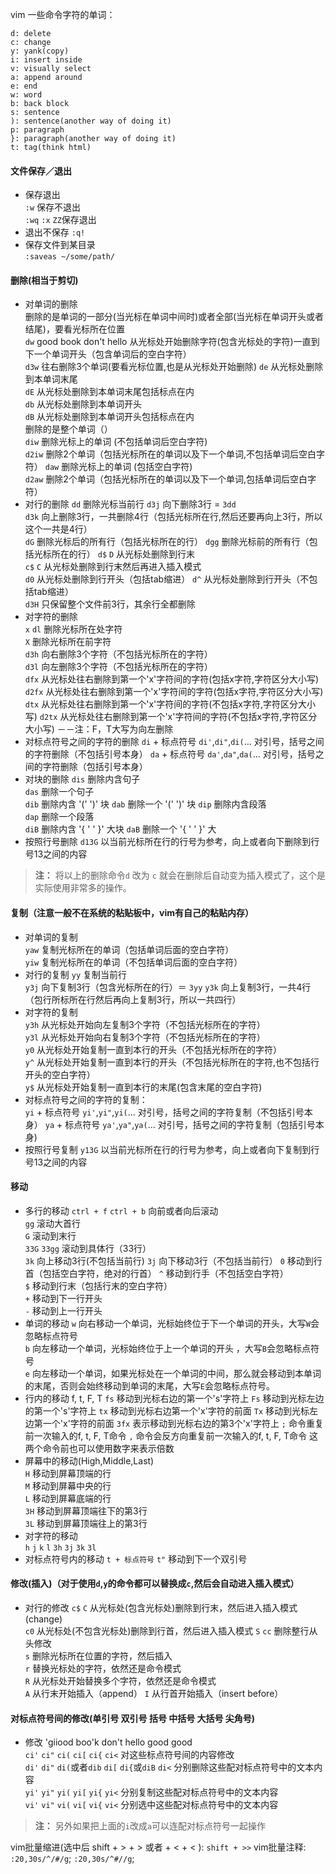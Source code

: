 vim 一些命令字符的单词：
```
d: delete
c: change
y: yank(copy)
i: insert inside
v: visually select
a: append around
e: end
w: word
b: back block
s: sentence
): sentence(another way of doing it)
p: paragraph
}: paragraph(another way of doing it)
t: tag(think html)
```

#### 文件保存／退出
- 保存退出  
    `:w` 保存不退出  
    `:wq` `:x` `ZZ`保存退出
- 退出不保存 
    `:q!`
- 保存文件到某目录  
    `:saveas ~/some/path/`

#### 删除(相当于剪切)
- 对单词的删除    
    删除的是单词的一部分(当光标在单词中间时)或者全部(当光标在单词开头或者结尾)，要看光标所在位置    
    `dw` good book don't hello
    从光标处开始删除字符(包含光标处的字符)一直到下一个单词开头（包含单词后的空白字符）  
    `d3w`   往右删除3个单词(要看光标位置,也是从光标处开始删除) 
    `de`    从光标处删除到本单词末尾    
    `dE`    从光标处删除到本单词末尾包括标点在内  
    `db`    从光标处删除到本单词开头    
    `dB`    从光标处删除到本单词开头包括标点在内  
    删除的是整个单词（）  
    `diw`   删除光标上的单词 (不包括单词后空白字符)   
    `d2iw`  删除2个单词（包括光标所在的单词以及下一个单词,不包括单词后空白字符） 
    `daw`   删除光标上的单词 (包括空白字符)   
    `d2aw`  删除2个单词（包括光标所在的单词以及下一个单词,包括单词后空白字符）  
- 对行的删除 
    `dd`    删除光标当前行 
    `d3j`   向下删除3行 = `3dd`  
    `d3k`   向上删除3行，一共删除4行（包括光标所在行,然后还要再向上3行，所以这个一共是4行）  
    `dG`    删除光标后的所有行（包括光标所在的行） 
    `dgg`   删除光标前的所有行（包括光标所在的行） 
    `d$` `D`   从光标处删除到行末    
    `c$` `C`   从光标处删除到行末然后再进入插入模式    
    `d0`    从光标处删除到行开头（包括tab缩进） 
    `d^`    从光标处删除到行开头（不包括tab缩进）    
    `d3H`   只保留整个文件前3行，其余行全都删除  
- 对字符的删除    
    `x` `dl` 删除光标所在处字符  
    `X` 删除光标所在前字符   
    `d3h`   向右删除3个字符（不包括光标所在的字符）    
    `d3l`   向左删除3个字符（不包括光标所在的字符）    
    `dfx`   从光标处往右删除到第一个'x'字符间的字符(包括x字符,字符区分大小写) 
    `d2fx`   从光标处往右删除到第一个'x'字符间的字符(包括x字符,字符区分大小写) 
    `dtx`   从光标处往右删除到第一个'x'字符间的字符(不包括x字符,字符区分大小写) 
    `d2tx`   从光标处往右删除到第一个'x'字符间的字符(不包括x字符,字符区分大小写) 
    －－注：F，T大写为向左删除
- 对标点符号之间的字符的删除
    `di` + 标点符号 `di'`,`di"`,`di(`... 对引号，括号之间的字符删除（不包括引号本身） 
    `da` + 标点符号 `da'`,`da"`,`da(`... 对引号，括号之间的字符删除（包括引号本身）  
- 对块的删除
    `dis`    删除内含句子    
    `das`    删除一个句子    
    `dib`    删除内含 '(' ')' 块 
    `dab`    删除一个 '(' ')' 块 
    `dip`    删除内含段落    
    `dap`    删除一个段落    
    `diB`    删除内含 '{ ' ' }' 大块
    `daB`    删除一个 '{ ' ' }' 大
- 按照行号删除
    `d13G` 以当前光标所在行的行号为参考，向上或者向下删除到行号13之间的内容

> **注：** 将以上的删除命令`d` 改为 `c` 就会在删除后自动变为插入模式了，这个是实际使用非常多的操作。

#### 复制（注意一般不在系统的粘贴板中，vim有自己的粘贴内存）
- 对单词的复制    
    `yaw`   复制光标所在的单词（包括单词后面的空白字符）  
    `yiw`   复制光标所在的单词（不包括单词后面的空白字符） 
- 对行的复制 
    `yy`    复制当前行   
    `y3j`   向下复制3行（包含光标所在的行）＝ `3yy` 
    `y3k`   向上复制3行，一共4行（包行所标所在行然后再向上复制3行，所以一共四行）    
- 对字符的复制    
    `y3h`   从光标处开始向左复制3个字符（不包括光标所在的字符）  
    `y3l`   从光标处开始向右复制3个字符（不包括光标所在的字符）  
    `y0`    从光标处开始复制一直到本行的开头（不包括光标所在的字符）    
    `y^`    从光标处开始复制一直到本行的开头（不包括光标所在的字符,也不包括行开头的空白字符）   
    `y$`    从光标处开始复制一直到本行的末尾(包含末尾的空白字符) 
- 对标点符号之间的字符的复制：    
    `yi` + 标点符号 `yi'`,`yi"`,`yi(`... 对引号，括号之间的字符复制（不包括引号本身） 
    `ya` + 标点符号 `ya'`,`ya"`,`ya(`... 对引号，括号之间的字符复制（包括引号本身)    
- 按照行号复制
    `y13G` 以当前光标所在行的行号为参考，向上或者向下复制到行号13之间的内容

#### 移动
- 多行的移动 
    `ctrl + f` `ctrl + b` 向前或者向后滚动  
    `gg` 滚动大首行  
    `G` 滚动到末行   
    `33G` `33gg` 滚动到具体行（33行）    
    `3k` 向上移动3行(不包括当前行) 
    `3j` 向下移动3行（不包括当前行） 
    `0` 移动到行首（包括空白字符，绝对的行首） 
    `^` 移动到行手（不包括空白字符）  
    `$` 移动到行末（包括行末的空白字符）    
    `+` 移动到下一行开头    
    `-` 移动到上一行开头    
- 单词的移动 
    `w` 向右移动一个单词，光标始终位于下一个单词的开头，大写`W`会忽略标点符号    
    `b` 向左移动一个单词，光标始终位于上一个单词的开头 ，大写`B`会忽略标点符号   
    `e` 向左移动一个单词，如果光标处在一个单词的中间，那么就会移动到本单词的末尾，否则会始终移动到单词的末尾，大写`E`会忽略标点符号。    
- 行内的移动 f, t, F, T 
    `fs` 移动到光标右边的第一个's'字符上 
    `Fs` 移动到光标左边的第一个's'字符上 
    `tx` 移动到光标右边第一个'x'字符的前面 
    `Tx` 移动到光标左边第一个'x'字符的前面 
    `3fx` 表示移动到光标右边的第3个'x'字符上 
    `;`  命令重复前一次输入的f, t, F, T命令
    `,`  命令会反方向重复前一次输入的f, t, F, T命令 这两个命令前也可以使用数字来表示倍数
- 屏幕中的移动(High,Middle,Last)  
    `H` 移动到屏幕顶端的行   
    `M` 移动到屏幕中央的行   
    `L` 移动到屏幕底端的行   
    `3H` 移动到屏幕顶端往下的第3行  
    `3L` 移动到屏幕顶端往上的第3行  
- 对字符的移动    
    `h` `j` `k` `l` 
    `3h` `3j` `3k` `3l` 
- 对标点符号内的移动 
    `t + 标点符号` `t"` 移动到下一个双引号   

#### 修改(插入)（对于使用`d`,`y`的命令都可以替换成`c`,然后会自动进入插入模式）    
- 对行的修改 
    `c$` `C`  从光标处(包含光标处)删除到行末，然后进入插入模式(change)     
    `c0` 从光标处(不包含光标处)删除到行首，然后进入插入模式 
    `S` `cc` 删除整行从头修改   
    `s` 删除光标所在位置的字符，然后插入    
    `r` 替换光标处的字符，依然还是命令模式   
    `R` 从光标处开始替换多个字符，依然还是命令模式   
    `A` 从行末开始插入（append） 
    `I` 从行首开始插入（insert before）  

#### 对标点符号间的修改(单引号 双引号 括号 中括号 大括号 尖角号)
- 修改 'giiood boo'k don't hello good good    
    `ci'` `ci"` `ci(` `ci[` `ci{` `ci<`     对这些标点符号间的内容修改   
    `di'` `di"` `di(`或者`dib` `di[` `di{`或`diB` `di<`    分别删除这些配对标点符号中的文本内容  
    `yi'` `yi"` `yi(` `yi[` `yi{` `yi<`     分别复制这些配对标点符号中的文本内容  
    `vi'` `vi"` `vi(` `vi[` `vi{` `vi<`     分别选中这些配对标点符号中的文本内容  

> **注：** 另外如果把上面的`i`改成`a`可以连配对标点符号一起操作

vim批量缩进(选中后 shift + > + > 或者 + < + < ):
`shift + >>`
vim批量注释:
`:20,30s/^/#/g`;
`:20,30s/^#//g`;